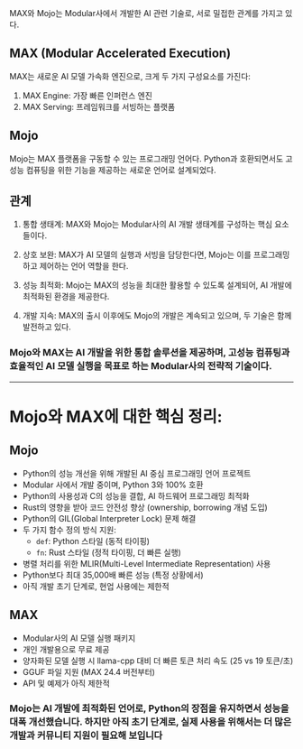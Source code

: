 MAX와 Mojo는 Modular사에서 개발한 AI 관련 기술로, 서로 밀접한 관계를 가지고 있다. 

## MAX (Modular Accelerated Execution)

MAX는 새로운 AI 모델 가속화 엔진으로, 크게 두 가지 구성요소를 가진다:

1. MAX Engine: 가장 빠른 인퍼런스 엔진
2. MAX Serving: 프레임워크를 서빙하는 플랫폼

## Mojo

Mojo는 MAX 플랫폼을 구동할 수 있는 프로그래밍 언어다. Python과 호환되면서도 고성능 컴퓨팅을 위한 기능을 제공하는 새로운 언어로 설계되었다.

## 관계

1. 통합 생태계: MAX와 Mojo는 Modular사의 AI 개발 생태계를 구성하는 핵심 요소들이다.

2. 상호 보완: MAX가 AI 모델의 실행과 서빙을 담당한다면, Mojo는 이를 프로그래밍하고 제어하는 언어 역할을 한다.

3. 성능 최적화: Mojo는 MAX의 성능을 최대한 활용할 수 있도록 설계되어, AI 개발에 최적화된 환경을 제공한다.

4. 개발 지속: MAX의 출시 이후에도 Mojo의 개발은 계속되고 있으며, 두 기술은 함께 발전하고 있다.

### Mojo와 MAX는 AI 개발을 위한 통합 솔루션을 제공하며, 고성능 컴퓨팅과 효율적인 AI 모델 실행을 목표로 하는 Modular사의 전략적 기술이다.
--------------------

# Mojo와 MAX에 대한 핵심 정리:

## Mojo

- Python의 성능 개선을 위해 개발된 AI 중심 프로그래밍 언어 프로젝트
- Modular 사에서 개발 중이며, Python 3와 100% 호환
- Python의 사용성과 C의 성능을 결합, AI 하드웨어 프로그래밍 최적화
- Rust의 영향을 받아 코드 안전성 향상 (ownership, borrowing 개념 도입)
- Python의 GIL(Global Interpreter Lock) 문제 해결
- 두 가지 함수 정의 방식 지원: 
  - `def`: Python 스타일 (동적 타이핑)
  - `fn`: Rust 스타일 (정적 타이핑, 더 빠른 실행)
- 병렬 처리를 위한 MLIR(Multi-Level Intermediate Representation) 사용
- Python보다 최대 35,000배 빠른 성능 (특정 상황에서)
- 아직 개발 초기 단계로, 현업 사용에는 제한적

## MAX

- Modular사의 AI 모델 실행 패키지
- 개인 개발용으로 무료 제공
- 양자화된 모델 실행 시 llama-cpp 대비 더 빠른 토큰 처리 속도 (25 vs 19 토큰/초)
- GGUF 파일 지원 (MAX 24.4 버전부터)
- API 및 예제가 아직 제한적

### Mojo는 AI 개발에 최적화된 언어로, Python의 장점을 유지하면서 성능을 대폭 개선했습니다. 하지만 아직 초기 단계로, 실제 사용을 위해서는 더 많은 개발과 커뮤니티 지원이 필요해 보입니다
